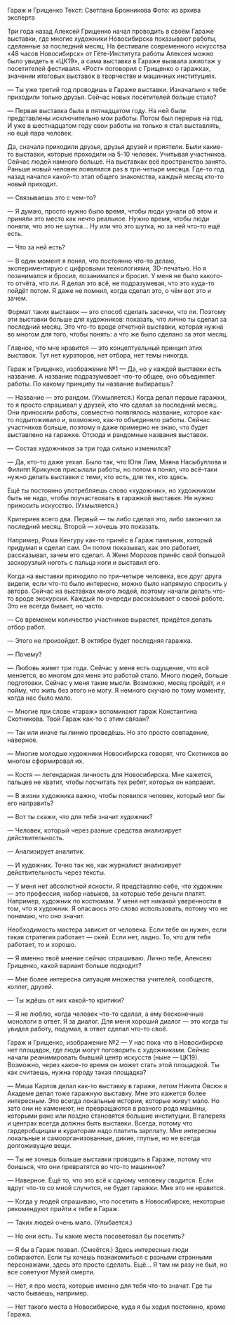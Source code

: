 Гараж и Грищенко
Текст: Светлана Бронникова
Фото: из архива эксперта

Три года назад Алексей Грищенко начал проводить в своём Гараже выставки, где многие художники Новосибирска показывают работы, сделанные за последний месяц. На фестивале современного искусства «48 часов Новосибирск» от Гёте-Института работы Алексея можно было увидеть в «ЦК19», а сама выставка в Гараже вызвала ажиотаж у посетителей фестиваля. «Рост» поговорил с Грищенко о гаражках, значении итоговых выставок в творчестве и машинных институциях.

— Ты уже третий год проводишь в Гараже выставки. Изначально к тебе приходили только друзья. Сейчас новых посетителей больше стало?

— Первая выставка была в пятнадцатом году. На ней были представлены исключительно мои работы. Потом был перерыв на год. И уже в шестнадцатом году свои работы не только я стал выставлять, но ещё пара человек.

Да, сначала приходили друзья, друзья друзей и приятели. Были какие-то выставки, которые проходили на 5-10 человек. Учитывая участников. Сейчас людей намного больше. На выставках всё пространство занято. Раньше новый человек появлялся раз в три-четыре месяца. Где-то год назад начался какой-то этап общего знакомства, каждый месяц кто-то новый приходит.

— Связываешь это с чем-то?

— Я думаю, просто нужно было время, чтобы люди узнали об этом и приняли это место как нечто реальное. Нужно время, чтобы люди поняли, что это не шутка… Ну или что это шутка, но за ней что-то ещё есть.

— Что за ней есть?

— В один момент я понял, что постоянно что-то делаю, экспериментирую с цифровыми технологиями, 3D-печатью. Но я позанимался и бросил, позанимался и бросил. У меня не было какого-то отчёта, что ли. Я делал это всё, не подразумевая, что это куда-то пойдёт потом. Я даже не помнил, когда сделал это, о чём вот это и зачем.

Формат таких выставок — это способ сделать засечки, что ли. Поэтому эти выставки больше для художников: показать, что лично ты сделал за последний месяц. Это что-то вроде отчетной выставки, которая нужна во многом для того, чтобы понять: а что же было сделано за этот месяц.

Главное, что мне нравится — это концептуальный принцип этих выставок. Тут нет кураторов, нет отбора, нет темы никогда.

Гараж и Грищенко, изображение №1
— Да, но у каждой выставки есть название. А название подразумевает что-то общее, оно объединяет работы. По какому принципу ты название выбираешь?

— Название — это рандом. (Ухмыляется.) Когда делал первые гаражки, то я просто спрашивал у друзей, кто что сделал за последний месяц. Они приносили работы, совместно появлялось название, которое как-то подытоживало и, возможно, как-то объединяло работы. Сейчас участников больше, поэтому я даже примерно не знаю, что будет выставлено на гаражке. Отсюда и рандомные названия выставок.

— Состав художников за три года сильно изменился?

— Да, кто-то даже уехал. Было так, что Юля Лим, Маяна Насыбуллова и Филипп Крикунов присылали работы, но потом я понял, что всё-таки нужно делать выставки с теми, кто есть, для тех, кто здесь.

Ещё ты постоянно употребляешь слово «художник», но художником быть не надо, чтобы поучаствовать в гаражной выставке. Не нужно приносить искусство. (Ухмыляется.)

Критериев всего два. Первый — ты либо сделал это, либо закончил за последний месяц. Второй — хочешь это показать.

Например, Рома Кенгуру как-то принёс в Гараж паяльник, который придумал и сделал сам. Он потом показывал, как это работает, рассказывал, зачем его сделал. А Женя Морозов принёс свой большой заскорузлый ноготь с пальца ноги и выставил его.

Когда на выставки приходило по три–четыре человека, все друг друга видели, если что-то было интересно, можно было напрямую спросить у автора. Сейчас на выставках много людей, поэтому начали делать что-то вроде экскурсии. Каждый по очереди рассказывает о своей работе. Это не всегда бывает, но часто.

— Со временем количество участников вырастет, придётся делать отбор работ.

— Этого не произойдет. В октябре будет последняя гаражка.

— Почему?

— Любовь живет три года. Сейчас у меня есть ощущение, что всё меняется, во многом для меня это работой стало. Много людей, больше подготовки. Сейчас у меня такие мысли. Возможно, месяц пройдёт, и я пойму, что жить без этого не могу. Я немного скучаю по тому моменту, когда нас было мало.

— Многие при слове «гараж» вспоминают гараж Константина Скотникова. Твой Гараж как-то с этим связан?

— Так или иначе ты линию проведёшь. Но это просто совпадение, наверное.

— Многие молодые художники Новосибирска говорят, что Скотников во многом сформировал их.

— Костя — легендарная личность для Новосибирска. Мне кажется, пальцев не хватит, чтобы посчитать тех ребят, которых он направил.

— В жизни художника важно, чтобы появился человек, который мог бы его направить?

— Вот ты скажи, что для тебя значит художник?

— Человек, который через разные средства анализирует действительность.

— Анализирует аналитик.

— И художник. Точно так же, как журналист анализирует действительность через тексты.

— У меня нет абсолютной ясности. Я представляю себе, что художник — это профессия, набор навыков, за которые тебе деньги платят. Например, художник по костюмам. У меня нет никакой уверенности в том, что я художник. Я опасаюсь это слово использовать, потому что не понимаю, что оно значит.

Необходимость мастера зависит от человека. Если тебе он нужен, если такая стратегия работает — окей. Если нет, ладно. То, что для тебя работает, то и хорошо.

— Я именно твоё мнение сейчас спрашиваю. Лично тебе, Алексею Грищенко, какой вариант больше подходит?

— Мне более интересна ситуация множества учителей, сообществ, коллег, друзей.

— Ты ждёшь от них какой-то критики?

— Я не люблю, когда человек что-то сделал, а ему бесконечные монологи в ответ. Я за диалог. Для меня хороший диалог — это когда ты увидел работу, подумал, в ответ сделал что-то своё.

Гараж и Грищенко, изображение №2
— У нас пока что в Новосибирске нет площадок, где люди могут поговорить с художниками. Сейчас начали реанимировать бывший центр искусств (ныне — ЦК19). Возможно, через какое-то время он может стать этой площадкой. Ты как считаешь, нужна городу такая площадка?

— Миша Карлов делал как-то выставку в гараже, летом Никита Овсюк в Академе делал тоже гаражную выставку. Мне это кажется более интересным. Это всегда локальные истории, которые живут мало. Но зато они не каменеют, не превращаются в разного рода машины, которыми рано или поздно становятся большие институции. В галереях и центрах всегда должны быть выставки. Всегда, потому что гардеробщицам и кураторам надо платить зарплату. Мне интересны локальные и самоорганизованные, дикие, глупые, но не всегда долгоживущие вещи.

— Ты не хочешь больше выставки проводить в Гараже, потому что боишься, что они превратятся во что-то машинное?

— Наверное. Ещё то, что это всё к одному человеку сводится. Если вдруг что-то со мной случится, не будет гаражки. Мне это не нравится.

— Когда у людей спрашиваю, что посетить в Новосибирске, некоторые рекомендуют прийти к тебе в Гараж.

— Таких людей очень мало. (Улыбается.)

— Но они есть. Ты какие места посоветовал бы посетить?

— Я бы в Гараж позвал. (Смеётся.) Здесь интересные люди собираются. Если ты хочешь познакомиться с разными странными персонажами, здесь это просто сделать. Ещё… Я там ни разу не был, но все советуют Музей смерти.

— Нет, я про места, которые именно для тебя что-то значат. Где ты часто бываешь, например.

— Нет такого места в Новосибирске, куда я бы ходил постоянно, кроме Гаража.